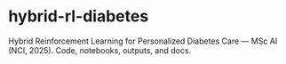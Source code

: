 # hybrid-rl-diabetes
Hybrid Reinforcement Learning for Personalized Diabetes Care — MSc AI (NCI, 2025). Code, notebooks, outputs, and docs.
